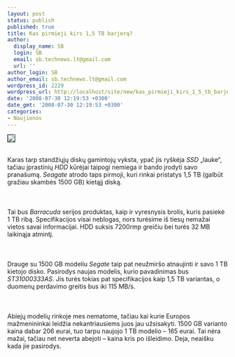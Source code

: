 ```yaml
---
layout: post
status: publish
published: true
title: Kas pirmieji kirs 1,5 TB barjerą?
author:
  display_name: SB
  login: SB
  email: sb.technews.lt@gmail.com
  url: ''
author_login: SB
author_email: sb.technews.lt@gmail.com
wordpress_id: 2229
wordpress_url: http://localhost/site/new/kas_pirmieji_kirs_1_5_tb_barjera_/
date: '2008-07-30 12:19:53 +0300'
date_gmt: '2008-07-30 12:19:53 +0300'
categories:
- Naujienos
---
```

<div class="imgright"><img src="http://tbn0.google.com/images?q=tbn:ueJWWuyc8lrwfM:http://images.bit-tech.net/news_images/2007/06/seagate_hits_1tb_storage/article_img.jpg" border="1"></div>
<p><br>Karas tarp standžiųjų diskų gamintojų vyksta, ypač jis ryškėja <i>SSD</i> „lauke“, tačiau įprastinių <i>HDD</i> kūrėjai taipogi nemiega ir bando įrodyti savo pranašumą. <i>Seagate</i> atrodo taps pirmoji, kuri rinkai pristatys 1,5 TB (galbūt gražiau skambės 1500 GB) kietąjį diską.<br />
<br><br />
<br>Tai bus <i>Barracuda</i> serijos produktas, kaip ir vyresnysis brolis, kuris pasiekė 1 TB ribą. Specifikacijos visai neblogas, nors turėsime iš tiesų nemažai vietos savai informacijai. HDD suksis 7200rmp greičiu bei turės 32 MB laikinąja atmintį.<br />
<br><br />
<br>Drauge su 1500 GB modeliu <i>Segate</i> taip pat neužmiršo atnaujinti ir savo 1 TB kietojo disko. Pasirodys naujas modelis, kurio pavadinimas bus <i>ST31000333AS</i>. Jis turės tokias pat specifikacijos kaip 1,5 TB variantas, o duomenų perdavimo greitis bus iki 115 MB/s.<br />
<br><br />
<br>Abiejų modelių rinkoje mes nematome, tačiau kai kurie Europos mažmenininkai leidžia nekantriausiems juos jau užsisakyti. 1500 GB varianto kaina dabar 206 eurai, tuo tarpu naujojo 1 TB modelio – 165 eurai. Tai nėra mažai, tačiau net neverta abejoti – kaina kris po išleidimo. Deja, neaišku kada jie pasirodys.<br />
<br><br />
<br><br />
<br></p>
